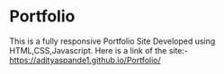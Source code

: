# Portfolio
This is a fully responsive Portfolio Site Developed using 
HTML,CSS,Javascript.
Here is a link of the site:-
https://adityaspande1.github.io/Portfolio/
